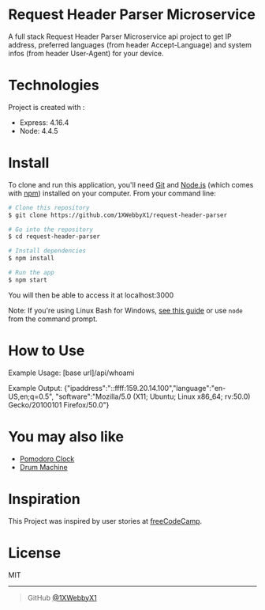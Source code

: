 
# Request Header Parser Microservice
A full stack Request Header Parser Microservice api project to get IP address, preferred languages (from header Accept-Language) and system infos (from header User-Agent) for your device.


# Technologies
Project is created with :
- Express: 4.16.4
- Node: 4.4.5


# Install

To clone and run this application, you'll need [Git](https://git-scm.com) and [Node.js](https://nodejs.org/en/download/) (which comes with [npm](http://npmjs.com)) installed on your computer. From your command line:

```bash
# Clone this repository
$ git clone https://github.com/1XWebbyX1/request-header-parser

# Go into the repository
$ cd request-header-parser

# Install dependencies
$ npm install

# Run the app
$ npm start
```
You will then be able to access it at localhost:3000


Note: If you're using Linux Bash for Windows, [see this guide](https://www.howtogeek.com/261575/how-to-run-graphical-linux-desktop-applications-from-windows-10s-bash-shell/) or use `node` from the command prompt.

# How to Use

Example Usage:
[base url]/api/whoami

Example Output:
{"ipaddress":"::ffff:159.20.14.100","language":"en-US,en;q=0.5",
"software":"Mozilla/5.0 (X11; Ubuntu; Linux x86_64; rv:50.0) Gecko/20100101 Firefox/50.0"}

# You may also like
- [Pomodoro Clock](https://github.com/1XWebbyX1/pomodoro-clock-pwa)
- [Drum Machine](https://github.com/1XWebbyX1/electric-drums-pwa)

# Inspiration

This Project was inspired by user stories  at [freeCodeCamp](https://learn.freecodecamp.org/apis-and-microservices/apis-and-microservices-projects/request-header-parser-microservice).


# License

MIT

---


> GitHub [@1XWebbyX1](https://github.com/1XWebbyX1)
